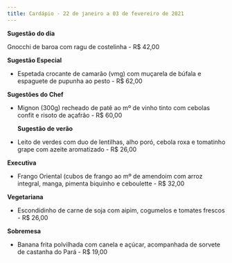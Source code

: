 ```yaml
---
title: Cardápio - 22 de janeiro a 03 de fevereiro de 2021
---
```

**Sugestão do dia**

Gnocchi de baroa com ragu de costelinha - R$ 42,00

**Sugestão Especial** 

* Espetada crocante de camarão (vmg) com muçarela de búfala e espaguete de pupunha ao pesto - R$ 62,00

**Sugestões do Chef**

* Mignon (300g) recheado de patê ao mº de vinho tinto com cebolas confit e risoto de açafrão - R$ 60,00

  **Sugestão de verão**
* Leito de verdes com duo de lentilhas, alho poró, cebola roxa e tomatinho grape com azeite aromatizado - R$ 26,00

**Executiva**

* Frango Oriental (cubos de frango ao mº de amendoim com arroz integral, manga, pimenta biquinho e ceboulette - R$ 32,00

**Vegetariana**

* Escondidinho de carne de soja com aipim, cogumelos e tomates frescos - R$ 26,00

**Sobremesa**

* Banana frita polvilhada com canela e açúcar, acompanhada de sorvete de castanha do Pará - R$ 19,00